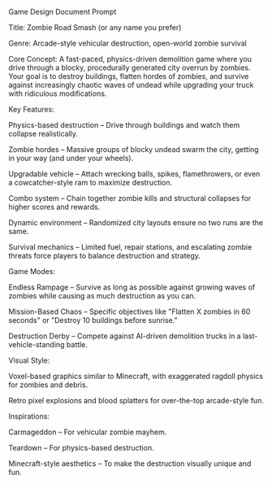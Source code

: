Game Design Document Prompt

Title: Zombie Road Smash (or any name you prefer)

Genre: Arcade-style vehicular destruction, open-world zombie survival

Core Concept:
A fast-paced, physics-driven demolition game where you drive through a blocky, procedurally generated city overrun by zombies. Your goal is to destroy buildings, flatten hordes of zombies, and survive against increasingly chaotic waves of undead while upgrading your truck with ridiculous modifications.

Key Features:

Physics-based destruction – Drive through buildings and watch them collapse realistically.

Zombie hordes – Massive groups of blocky undead swarm the city, getting in your way (and under your wheels).

Upgradable vehicle – Attach wrecking balls, spikes, flamethrowers, or even a cowcatcher-style ram to maximize destruction.

Combo system – Chain together zombie kills and structural collapses for higher scores and rewards.

Dynamic environment – Randomized city layouts ensure no two runs are the same.

Survival mechanics – Limited fuel, repair stations, and escalating zombie threats force players to balance destruction and strategy.

Game Modes:

Endless Rampage – Survive as long as possible against growing waves of zombies while causing as much destruction as you can.

Mission-Based Chaos – Specific objectives like "Flatten X zombies in 60 seconds" or "Destroy 10 buildings before sunrise."

Destruction Derby – Compete against AI-driven demolition trucks in a last-vehicle-standing battle.

Visual Style:

Voxel-based graphics similar to Minecraft, with exaggerated ragdoll physics for zombies and debris.

Retro pixel explosions and blood splatters for over-the-top arcade-style fun.

Inspirations:

Carmageddon – For vehicular zombie mayhem.

Teardown – For physics-based destruction.

Minecraft-style aesthetics – To make the destruction visually unique and fun.